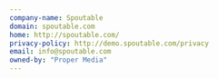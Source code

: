 ```yaml
---
company-name: Spoutable
domain: spoutable.com
home: http://spoutable.com/
privacy-policy: http://demo.spoutable.com/privacy
email: info@spoutable.com
owned-by: "Proper Media"
---
```




